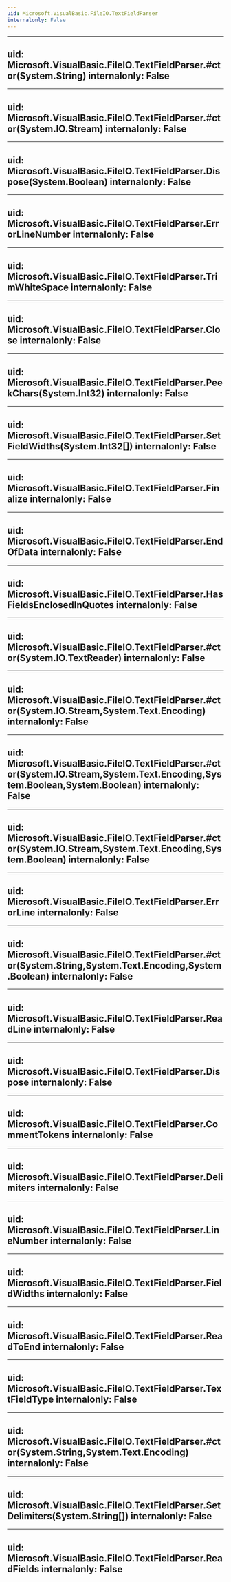```yaml
---
uid: Microsoft.VisualBasic.FileIO.TextFieldParser
internalonly: False
---
```


---
uid: Microsoft.VisualBasic.FileIO.TextFieldParser.#ctor(System.String)
internalonly: False
---

---
uid: Microsoft.VisualBasic.FileIO.TextFieldParser.#ctor(System.IO.Stream)
internalonly: False
---

---
uid: Microsoft.VisualBasic.FileIO.TextFieldParser.Dispose(System.Boolean)
internalonly: False
---

---
uid: Microsoft.VisualBasic.FileIO.TextFieldParser.ErrorLineNumber
internalonly: False
---

---
uid: Microsoft.VisualBasic.FileIO.TextFieldParser.TrimWhiteSpace
internalonly: False
---

---
uid: Microsoft.VisualBasic.FileIO.TextFieldParser.Close
internalonly: False
---

---
uid: Microsoft.VisualBasic.FileIO.TextFieldParser.PeekChars(System.Int32)
internalonly: False
---

---
uid: Microsoft.VisualBasic.FileIO.TextFieldParser.SetFieldWidths(System.Int32[])
internalonly: False
---

---
uid: Microsoft.VisualBasic.FileIO.TextFieldParser.Finalize
internalonly: False
---

---
uid: Microsoft.VisualBasic.FileIO.TextFieldParser.EndOfData
internalonly: False
---

---
uid: Microsoft.VisualBasic.FileIO.TextFieldParser.HasFieldsEnclosedInQuotes
internalonly: False
---

---
uid: Microsoft.VisualBasic.FileIO.TextFieldParser.#ctor(System.IO.TextReader)
internalonly: False
---

---
uid: Microsoft.VisualBasic.FileIO.TextFieldParser.#ctor(System.IO.Stream,System.Text.Encoding)
internalonly: False
---

---
uid: Microsoft.VisualBasic.FileIO.TextFieldParser.#ctor(System.IO.Stream,System.Text.Encoding,System.Boolean,System.Boolean)
internalonly: False
---

---
uid: Microsoft.VisualBasic.FileIO.TextFieldParser.#ctor(System.IO.Stream,System.Text.Encoding,System.Boolean)
internalonly: False
---

---
uid: Microsoft.VisualBasic.FileIO.TextFieldParser.ErrorLine
internalonly: False
---

---
uid: Microsoft.VisualBasic.FileIO.TextFieldParser.#ctor(System.String,System.Text.Encoding,System.Boolean)
internalonly: False
---

---
uid: Microsoft.VisualBasic.FileIO.TextFieldParser.ReadLine
internalonly: False
---

---
uid: Microsoft.VisualBasic.FileIO.TextFieldParser.Dispose
internalonly: False
---

---
uid: Microsoft.VisualBasic.FileIO.TextFieldParser.CommentTokens
internalonly: False
---

---
uid: Microsoft.VisualBasic.FileIO.TextFieldParser.Delimiters
internalonly: False
---

---
uid: Microsoft.VisualBasic.FileIO.TextFieldParser.LineNumber
internalonly: False
---

---
uid: Microsoft.VisualBasic.FileIO.TextFieldParser.FieldWidths
internalonly: False
---

---
uid: Microsoft.VisualBasic.FileIO.TextFieldParser.ReadToEnd
internalonly: False
---

---
uid: Microsoft.VisualBasic.FileIO.TextFieldParser.TextFieldType
internalonly: False
---

---
uid: Microsoft.VisualBasic.FileIO.TextFieldParser.#ctor(System.String,System.Text.Encoding)
internalonly: False
---

---
uid: Microsoft.VisualBasic.FileIO.TextFieldParser.SetDelimiters(System.String[])
internalonly: False
---

---
uid: Microsoft.VisualBasic.FileIO.TextFieldParser.ReadFields
internalonly: False
---
